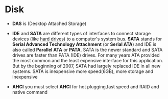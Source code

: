 # Disk

- **DAS** is (Desktop Attached Storage)
- **IDE** and **SATA** are different types of interfaces to connect storage devices (like [hard drives](https://www.diffen.com/difference/HDD_vs_SSD)) to a computer's system bus. **SATA** stands for **Serial Advanced Technology Attachment** (or **Serial ATA**) and IDE is also called **Parallel ATA** or **PATA**. SATA is the newer standard and SATA drives are faster than PATA (IDE) drives. For many years ATA provided the most common and the least expensive interface for this application. But by the beginning of 2007, SATA had largely replaced IDE in all new systems. SATA is inexpensive more speed(6GB), more storage and inexpensive

- **AHCI** you must select **AHCI** for hot plugging,fast speed and RAID and native command 
